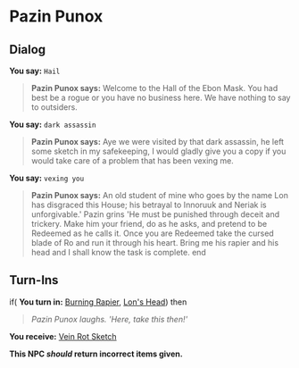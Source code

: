 # Pazin Punox



## Dialog

**You say:** `Hail`



>**Pazin Punox says:** Welcome to the Hall of the Ebon Mask. You had best be a rogue or you have no business here. We have nothing to say to outsiders.

**You say:** `dark assassin`



>**Pazin Punox says:** Aye we were visited by that dark assassin, he left some sketch in my safekeeping, I would gladly give you a copy if you would take care of a problem that has been vexing me.

**You say:** `vexing you`



>**Pazin Punox says:** An old student of mine who goes by the name Lon has disgraced this House; his betrayal to Innoruuk and Neriak is unforgivable.' Pazin grins 'He must be punished through deceit and trickery. Make him your friend, do as he asks, and pretend to be Redeemed as he calls it. Once you are Redeemed take the cursed blade of Ro and run it through his heart. Bring me his rapier and his head and I shall know the task is complete.
end

## Turn-Ins





if( **You turn in:** [Burning Rapier](/item/7041), [Lon's Head](/item/9438)) then


>*Pazin Punox laughs. 'Here, take this then!'*


 **You receive:**  [Vein Rot Sketch](/item/24095) 

**This NPC *should* return incorrect items given.**







